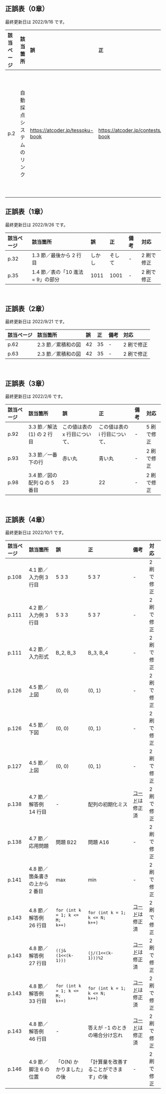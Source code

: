 ## 正誤表（0章）
最終更新日は 2022/9/16 です。

| **該当ページ** | **該当箇所** | **誤** | **正** | **備考** | **対応** |
|:---|:---|:---|:---|:---|:---|
| p.2 | 自動採点システムのリンク | https://atcoder.jp/tessoku-book | https://atcoder.jp/contests/tessoku-book | 0.4 節に掲載されている方が正しいです | 2 刷で修正 |

## 正誤表（1章）
最終更新日は 2022/9/26 です。

| **該当ページ** | **該当箇所** | **誤** | **正** | **備考** | **対応** |
|:---|:---|:---|:---|:---|:---|
| p.32 | 1.3 節／最後から 2 行目 | しかし | そして | - | 2 刷で修正 |
| p.35 | 1.4 節／表の「10 進法 = 9」の部分 | 1011 | 1001 | - | 2 刷で修正 |

<br />

## 正誤表（2章）
最終更新日は 2022/9/21 です。

| **該当ページ** | **該当箇所** | **誤** | **正** | **備考** | **対応** |
|:---|:---|:---|:---|:---|:---|
| p.62 | 2.3 節／累積和の図 | 42 | 35 | - | 2 刷で修正 |
| p.63 | 2.3 節／累積和の図 | 42 | 35 | - | 2 刷で修正 |

<br />

## 正誤表（3章）
最終更新日は 2022/2/6 です。

| **該当ページ** | **該当箇所** | **誤** | **正** | **備考** | **対応** |
|:---|:---|:---|:---|:---|:---|
| p.92 | 3.3 節／解法 (1) の 2 行目 | この値は表の x 行目について、 | この値は表の i 行目について、 | - | 5 刷で修正 |
| p.93 | 3.3 節／一番下の行 | 赤い丸 | 青い丸 | - | 2 刷で修正 |
| p.98 | 3.4 節／図の配列 Q の 5 番目 | 23 | 22 | - | 2 刷で修正 |

<br />

## 正誤表（4章）
最終更新日は 2022/10/1 です。

| **該当ページ** | **該当箇所** | **誤** | **正** | **備考** | **対応** |
|:---|:---|:---|:---|:---|:---|
| p.108 | 4.1 節／入力例 3 行目 | 5 3 3 | 5 3 7 | - | 2 刷で修正 |
| p.111 | 4.2 節／入力例 3 行目 | 5 3 3 | 5 3 7 | - | 2 刷で修正 |
| p.111 | 4.2 節／入力形式 | B_2, B_3 | B_3, B_4 | - | 2 刷で修正 |
| p.126 | 4.5 節／上図 | (0, 0) | (0, 1) | - | 2 刷で修正 |
| p.126 | 4.5 節／下図 | (0, 0) | (0, 1) | - | 2 刷で修正 |
| p.127 | 4.5 節／上図 | (0, 0) | (0, 1) | - | 2 刷で修正 |
| p.138 | 4.7 節／解答例 14 行目 | - | 配列の初期化ミス | [コード](https://github.com/E869120/kyopro-tessoku/blob/main/codes/cpp/chap04/answer_A22.cpp)は修正済 | 2 刷で修正 |
| p.138 | 4.7 節／応用問題 | 問題 B22 | 問題 A16 | -| 2 刷で修正 |
| p.141 | 4.8 節／箇条書きの上から 2 番目 | max | min | - | 2 刷で修正 |
| p.143 | 4.8 節／解答例 26 行目 | <code>for (int k = 1; k <= M; k++)</code> | <code>for (int k = 1; k <= N; k++)</code> | [コード](https://github.com/E869120/kyopro-tessoku/blob/main/codes/cpp/chap04/answer_A23.cpp)は修正済 | 2 刷で修正 |
| p.143 | 4.8 節／解答例 27 行目 | <code>((j&(1<<(k-1)))</code> | <code>(j/(1<<(k-1)))%2</code> | [コード](https://github.com/E869120/kyopro-tessoku/blob/main/codes/cpp/chap04/answer_A23.cpp)は修正済 | 2 刷で修正 |
| p.143 | 4.8 節／解答例 33 行目 | <code>for (int k = 1; k <= M; k++)</code> | <code>for (int k = 1; k <= N; k++)</code> | [コード](https://github.com/E869120/kyopro-tessoku/blob/main/codes/cpp/chap04/answer_A23.cpp)は修正済 | 2 刷で修正 |
| p.143 | 4.8 節／解答例 46 行目 | - | 答えが -1 のときの場合分け忘れ | [コード](https://github.com/E869120/kyopro-tessoku/blob/main/codes/cpp/chap04/answer_A23.cpp)は修正済 | 2 刷で修正 |
| p.146 | 4.9 節／脚注 6 の位置 | 「O(N) かかりました」の後 | 「計算量を改善することができます」の後 | - | 2 刷で修正 |
